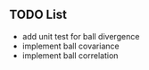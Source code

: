TODO List
---

- add unit test for ball divergence
- implement ball covariance
- implement ball correlation